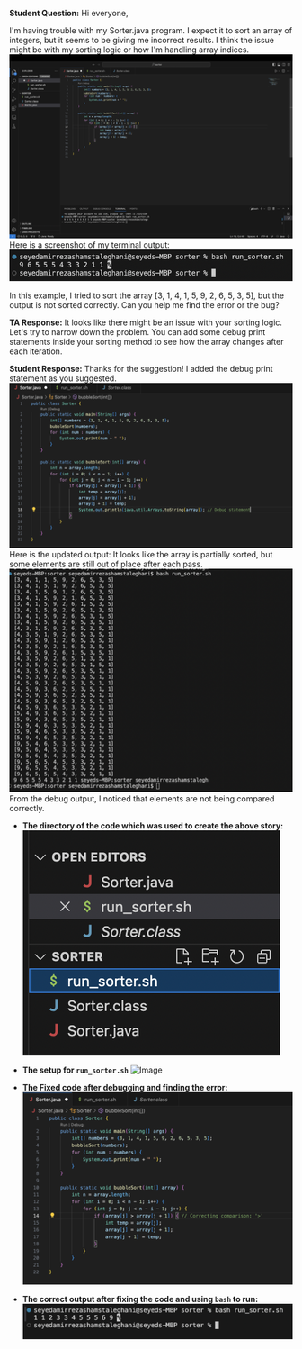 
**Student Question:**
Hi everyone,

I'm having trouble with my Sorter.java program. I expect it to sort an array of integers, but it seems to be giving me incorrect results. 
I think the issue might be with my sorting logic or how I'm handling array indices.
![Image](buggy-code.png)
Here is a screenshot of my terminal output:
![Image](Buggy-output.png)

In this example, I tried to sort the array [3, 1, 4, 1, 5, 9, 2, 6, 5, 3, 5], but the output is not sorted correctly.
Can you help me find the error or the bug?



**TA Response:**
It looks like there might be an issue with your sorting logic. Let's try to narrow down the problem.
You can add some debug print statements inside your sorting method to see how the array changes after each iteration.

**Student Response:**
Thanks for the suggestion! I added the debug print statement as you suggested.
![Image](Debug-code.png)
 Here is the updated output:
It looks like the array is partially sorted, but some elements are still out of place after each pass.
![Image](Debugging-output.png)
From the debug output, I noticed that elements are not being compared correctly.



* **The directory of the code which was used to create the above story:**
![Image](Directory.png)

* **The setup for `run_sorter.sh`**
![Image](Run_sorter.png)

* **The Fixed code after debugging and finding the error:**
![Image](Fixed-code.png)

* **The correct output after fixing the code and using `bash` to run:**
![Image](Fixed-output.png)


